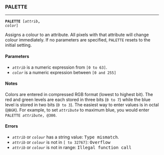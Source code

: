 ### PALETTE
***
<code><b>PALETTE</b> [<var>attrib</var><b>,</b> <var>color</var>]</code>

Assigns a colour to an attribute. All pixels with that attribute will change colour immediately. If no parameters are specified, <code>PALETTE</code> resets to the initial setting.

#### Parameters
* <code><var>attrib</var></code> is a numeric expression from `[0 to 63]`.
* <code><var>color</var></code> is a numeric expression between `[0 and 255]`

#### Notes
Colors are entered in compressed RGB format (lowest to highest bit). The red and green levels are each stored in three bits (`0 to 7`) while the blue level is stored in two bits (`0 to 3`). The easiest way to enter values is in octal (`@BGR`). For example, to set <code><var>attribute</var></code> to maximum blue, you would enter <code>PALETTE <var>attribute</var>, @300</code>.

#### Errors
* <code><var>attrib</var></code> or <code><var>colour</var></code> has a string value: <samp>Type mismatch</samp>.
* <code><var>attrib</var></code> or <code><var>colour</var></code> is not in `[ to 32767]`: <samp>Overflow</samp>
* <code><var>attrib</var></code> or <code><var>colour</var></code> is not in range: <samp>Illegal function call</samp>
